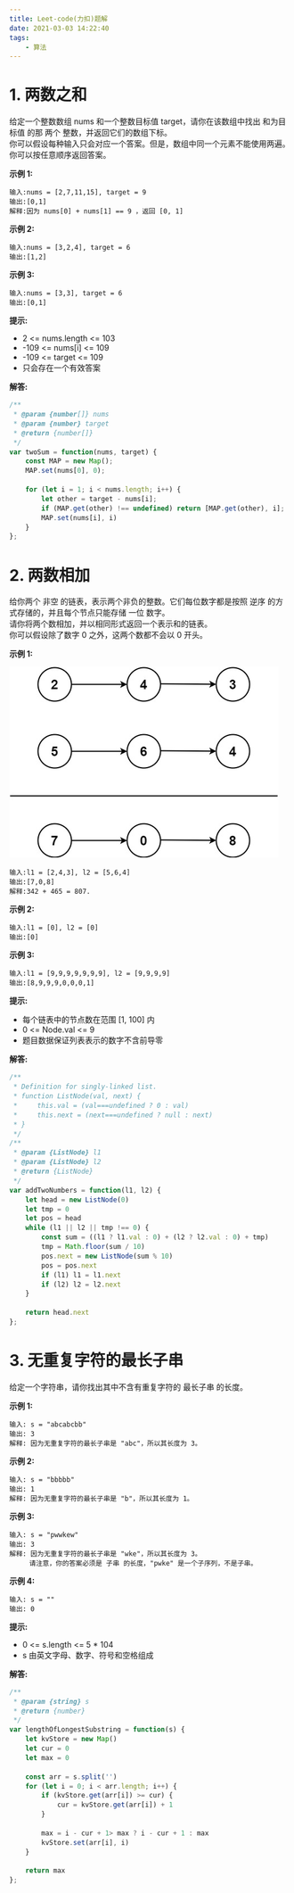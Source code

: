 ```yaml
---
title: Leet-code(力扣)题解
date: 2021-03-03 14:22:40
tags:
    - 算法
---
```



# 1. 两数之和
<!-- 2021/03/03 -->
给定一个整数数组 nums 和一个整数目标值 target，请你在该数组中找出 和为目标值 的那 两个 整数，并返回它们的数组下标。  
你可以假设每种输入只会对应一个答案。但是，数组中同一个元素不能使用两遍。  
你可以按任意顺序返回答案。  

**示例 1:**
```
输入:nums = [2,7,11,15], target = 9
输出:[0,1]
解释:因为 nums[0] + nums[1] == 9 ，返回 [0, 1]
```
**示例 2:**
```
输入:nums = [3,2,4], target = 6
输出:[1,2]
```
**示例 3:**
```
输入:nums = [3,3], target = 6
输出:[0,1]
```
**提示:**
* 2 <= nums.length <= 103
* -109 <= nums[i] <= 109
* -109 <= target <= 109
* 只会存在一个有效答案

**解答:**
```javascript
/**
 * @param {number[]} nums
 * @param {number} target
 * @return {number[]}
 */
var twoSum = function(nums, target) {
    const MAP = new Map();
    MAP.set(nums[0], 0);

    for (let i = 1; i < nums.length; i++) {
        let other = target - nums[i];
        if (MAP.get(other) !== undefined) return [MAP.get(other), i];
        MAP.set(nums[i], i)
    }
};
```

# 2. 两数相加
<!-- 2021/03/03 -->
给你两个 非空 的链表，表示两个非负的整数。它们每位数字都是按照 逆序 的方式存储的，并且每个节点只能存储 一位 数字。  
请你将两个数相加，并以相同形式返回一个表示和的链表。  
你可以假设除了数字 0 之外，这两个数都不会以 0 开头。  

**示例 1:**

![示例 1](./leet-code/addtwonumber1.jpg)

```
输入:l1 = [2,4,3], l2 = [5,6,4]
输出:[7,0,8]
解释:342 + 465 = 807.
```
**示例 2:**
```
输入:l1 = [0], l2 = [0]
输出:[0]
```
**示例 3:**
```
输入:l1 = [9,9,9,9,9,9,9], l2 = [9,9,9,9]
输出:[8,9,9,9,0,0,0,1]
```
**提示:**
* 每个链表中的节点数在范围 [1, 100] 内
* 0 <= Node.val <= 9
* 题目数据保证列表表示的数字不含前导零

**解答:**
```javascript
/**
 * Definition for singly-linked list.
 * function ListNode(val, next) {
 *     this.val = (val===undefined ? 0 : val)
 *     this.next = (next===undefined ? null : next)
 * }
 */
/**
 * @param {ListNode} l1
 * @param {ListNode} l2
 * @return {ListNode}
 */
var addTwoNumbers = function(l1, l2) {
    let head = new ListNode(0)
    let tmp = 0
    let pos = head
    while (l1 || l2 || tmp !== 0) {
        const sum = ((l1 ? l1.val : 0) + (l2 ? l2.val : 0) + tmp)
        tmp = Math.floor(sum / 10)
        pos.next = new ListNode(sum % 10)
        pos = pos.next
        if (l1) l1 = l1.next
        if (l2) l2 = l2.next
    }

    return head.next
};
```
# 3. 无重复字符的最长子串
<!-- 2021/03/03 -->
给定一个字符串，请你找出其中不含有重复字符的 最长子串 的长度。

**示例 1:**
```
输入: s = "abcabcbb"
输出: 3 
解释: 因为无重复字符的最长子串是 "abc"，所以其长度为 3。
```
**示例 2:**
```
输入: s = "bbbbb"
输出: 1
解释: 因为无重复字符的最长子串是 "b"，所以其长度为 1。
```
**示例 3:**
```
输入: s = "pwwkew"
输出: 3
解释: 因为无重复字符的最长子串是 "wke"，所以其长度为 3。
     请注意，你的答案必须是 子串 的长度，"pwke" 是一个子序列，不是子串。
```
**示例 4:**
```
输入: s = ""
输出: 0
```
**提示:**
* 0 <= s.length <= 5 * 104
* s 由英文字母、数字、符号和空格组成

**解答:**
```javascript
/**
 * @param {string} s
 * @return {number}
 */
var lengthOfLongestSubstring = function(s) {
    let kvStore = new Map()
    let cur = 0
    let max = 0
    
    const arr = s.split('')
    for (let i = 0; i < arr.length; i++) {
        if (kvStore.get(arr[i]) >= cur) {
            cur = kvStore.get(arr[i]) + 1
        } 
        
        max = i - cur + 1> max ? i - cur + 1 : max
        kvStore.set(arr[i], i)
    }

    return max
};
```